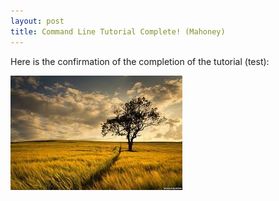 ```yaml
---
layout: post
title: Command Line Tutorial Complete! (Mahoney)
---
```


Here is the confirmation of the completion of the tutorial (test):

![](../img/mahoney/commandLine.jpg)